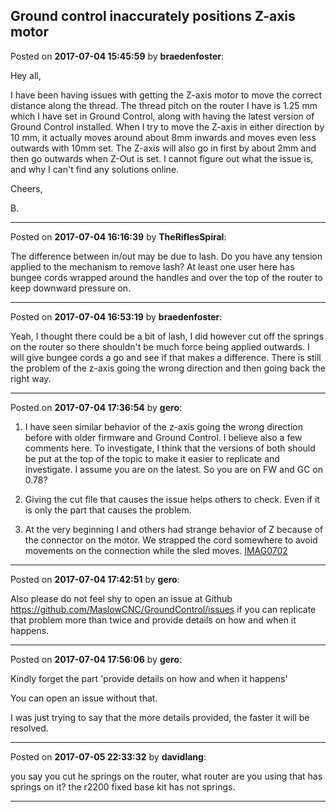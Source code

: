## Ground control inaccurately positions Z-axis motor
Posted on **2017-07-04 15:45:59** by **braedenfoster**:

Hey all, 



I have been having issues with getting the Z-axis motor to move the correct distance along the thread. The thread pitch on the router I have is 1.25 mm which I have set in Ground Control, along with having the latest version of Ground Control installed. When I try to move the Z-axis in either direction by 10 mm, it actually moves around about 8mm inwards and moves even less outwards with 10mm set. The Z-axis will also go in first by about 2mm and then go outwards when Z-Out is set. I cannot figure out what the issue is, and why I can't find any solutions online.



Cheers,

B.

---

Posted on **2017-07-04 16:16:39** by **TheRiflesSpiral**:

The difference between in/out may be due to lash. Do you have any tension applied to the mechanism to remove lash? At least one user here has bungee cords wrapped around the handles and over the top of the router to keep downward pressure on.

---

Posted on **2017-07-04 16:53:19** by **braedenfoster**:

Yeah, I thought there could be a bit of lash, I did however cut off the springs on the router so there shouldn't be much force being applied outwards. I will give bungee cords a go and see if that makes a difference. There is still the problem of the z-axis going the wrong direction and then going back the right way.

---

Posted on **2017-07-04 17:36:54** by **gero**:

1) I have seen similar behavior of the z-axis going the wrong direction before with older firmware and Ground Control. I believe also a few comments here. To investigate, I think that the versions of both should be put at the top of the topic to make it easier to replicate and investigate. I assume you are on the latest. So you are on FW and GC on 0.78?

2) Giving the cut file that causes the issue helps others to check. Even if it is only the part that causes the problem. 

3) At the very beginning I and others had strange behavior of Z because of the connector on the motor. We strapped the cord somewhere to avoid movements on the connection while the sled moves.   [IMAG0702](../../images/1O/cp/1Ocp_imag0702.jpg.jpg)

---

Posted on **2017-07-04 17:42:51** by **gero**:

Also please do not feel shy to open an issue at Github https://github.com/MaslowCNC/GroundControl/issues if you can replicate that problem more than twice and provide details on how and when it happens.

---

Posted on **2017-07-04 17:56:06** by **gero**:

Kindly forget the part 'provide details on how and when it happens'

You can open an issue without that.

I was just trying to say that the more details provided, the faster it will be resolved.

---

Posted on **2017-07-05 22:33:32** by **davidlang**:

you say you cut he springs on the router, what router are you using that has springs on it? the r2200 fixed base kit has not springs.

---


